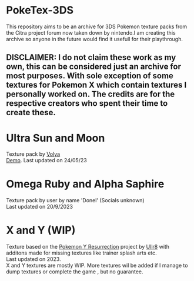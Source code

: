 # PokeTex-3DS

This repository aims to be an archive for 3DS Pokemon texture packs from the Citra project forum now taken down by nintendo.I am creating this archive so anyone in the future would find it usefull for their playthrough.

## DISCLAIMER: I do not claim these work as my own, this can be considered just an archive for most purposes. With sole exception of some textures for Pokemon X which contain textures I personally worked on. The credits are for the respective creators who spent their time to create these. 

# Ultra Sun and Moon 
Texture pack by [Volya](https://x.com/VolyaVolyaVolya) <br> [Demo](https://www.youtube.com/watch?v=4iukcTSoR9E).
Last updated on 24/05/23 <br>

# Omega Ruby and Alpha Saphire
Texture pack by user by name 'Donel' (Socials unknown)<br>
Last updated on 20/9/2023<br>

# X and Y (WIP)
Texture based on the [Pokemon Y Resurrection](https://github.com/Ullr8/Pokemon-Y-Resurrection) project by [Ullr8](https://github.com/Ullr8) with additons made for missing textures like trainer splash arts etc.<br>
Last updated on 2023.<br>
X and Y textures are mostly WIP. More textures wil be added if I manage to dump textures or complete the game , but no guarantee.

